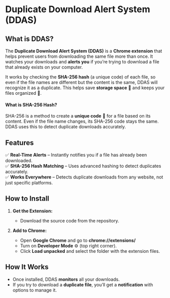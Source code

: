 # Duplicate Download Alert System (DDAS)  

## What is DDAS?  
The **Duplicate Download Alert System (DDAS)** is a **Chrome extension** that helps prevent users from downloading the same file more than once. It watches your downloads and **alerts you** if you’re trying to download a file that already exists on your computer.  

It works by checking the **SHA-256 hash** (a unique code) of each file, so even if the file names are different but the content is the same, DDAS will recognize it as a duplicate. This helps save **storage space** 💾 and keeps your files organized 📂.  


#### What is SHA-256 Hash?  
SHA-256 is a method to create a **unique code** 🔑 for a file based on its content. Even if the file name changes, its SHA-256 code stays the same. DDAS uses this to detect duplicate downloads accurately.


## Features  

✅ **Real-Time Alerts** – Instantly notifies you if a file has already been downloaded.  
✅ **SHA-256 Hash Matching** – Uses advanced hashing to detect duplicates accurately.  
✅ **Works Everywhere** – Detects duplicate downloads from any website, not just specific platforms.  

## How to Install  

1. **Get the Extension:**  
   - Download the source code from the repository.  

2. **Add to Chrome:**  
   - Open **Google Chrome** and go to **chrome://extensions/**  
   - Turn on **Developer Mode** ⚙️ (top right corner).  
   - Click **Load unpacked** and select the folder with the extension files.  


## How It Works  

- Once installed, DDAS **monitors** all your downloads.  
- If you try to download a **duplicate file**, you’ll get a **notification** with options to manage it.  
